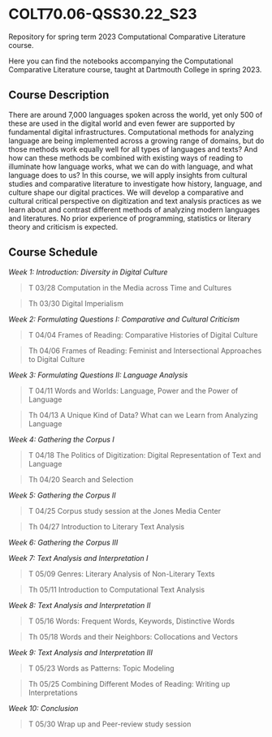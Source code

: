 # COLT70.06-QSS30.22_S23
Repository for spring term 2023 Computational Comparative Literature course.

Here you can find the notebooks accompanying the Computational Comparative Literature course, taught at Dartmouth College in spring 2023.

## Course Description 

There are around 7,000 languages spoken across the world, yet only 500 of these are used in the digital world and even fewer are supported by fundamental digital infrastructures. Computational methods for analyzing language are being implemented across a growing range of domains, but do those methods work equally well for all types of languages and texts? And how can these methods be combined with existing ways of reading to illuminate how language works, what we can do with language, and what language does to us? In this course, we will apply insights from cultural studies and comparative literature to investigate how history, language, and culture shape our digital practices. We will develop a comparative and cultural critical perspective on digitization and text analysis practices as we learn about and contrast different methods of analyzing modern languages and literatures. No prior experience of programming, statistics or literary theory and criticism is expected.

## Course Schedule

*Week 1: Introduction: Diversity in Digital Culture*

> T 03/28 Computation in the Media across Time and Cultures

> Th 03/30 Digital Imperialism

*Week 2: Formulating Questions I: Comparative and Cultural Criticism*

> T 04/04 Frames of Reading: Comparative Histories of Digital Culture

> Th 04/06 Frames of Reading: Feminist and Intersectional Approaches to Digital Culture

*Week 3: Formulating Questions II: Language Analysis*

> T 04/11 Words and Worlds: Language, Power and the Power of Language

> Th 04/13 A Unique Kind of Data? What can we Learn from Analyzing Language

*Week 4: Gathering the Corpus I*

> T 04/18 The Politics of Digitization: Digital Representation of Text and Language

> Th 04/20 Search and Selection

*Week 5: Gathering the Corpus II*

> T 04/25 Corpus study session at the Jones Media Center 

> Th 04/27 Introduction to Literary Text Analysis

*Week 6: Gathering the Corpus III*

*Week 7: Text Analysis and Interpretation I*

> T 05/09 Genres: Literary Analysis of Non-Literary Texts

> Th 05/11 Introduction to Computational Text Analysis

*Week 8: Text Analysis and Interpretation II*

> T 05/16 Words: Frequent Words, Keywords, Distinctive Words 

> Th 05/18 Words and their Neighbors: Collocations and Vectors

*Week 9: Text Analysis and Interpretation III*

> T 05/23 Words as Patterns: Topic Modeling

> Th 05/25 Combining Different Modes of Reading: Writing up Interpretations

*Week 10: Conclusion*

> T 05/30 Wrap up and Peer-review study session
